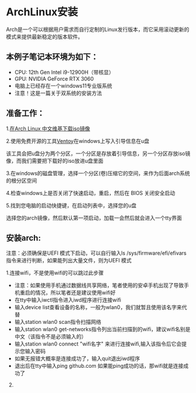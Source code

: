 # ArchLinux安装

Arch是一个可以根据用户需求而自行定制的Linux发行版本，而它采用滚动更新的模式来提供最新稳定的版本软件。

## 本例子笔记本环境为如下：
- CPU: 12th Gen Intel i9-12900H（带核显）
- GPU: NVIDIA GeForce RTX 3060
- 电脑上已经存在一个windows11专业版系统
- 注意！这是一篇关于双系统的安装方法

## 准备工作：
  1.[在Arch Linux 中文维基下载iso镜像](https://archlinux.org/download/)  
  
  2.使用免费开源的工具[Ventoy](https://github.com/ventoy/Ventoy/releases)在windows上写入引导信息在u盘  
  
  该工具会把u盘分为两个分区，一个分区是存放着引导信息，另一个分区存放iso镜像，而我们需要把下载好的iso放进u盘里面  

  3.在windows的磁盘管理，选择一个分区(卷)压缩它的空间，来作为后面arch系统的根分区空间  

  4.检查windows上是否关闭了快速启动，重启，然后在 BIOS 关闭安全启动  

  5.找到您电脑的启动快捷键，在启动列表中，选择您的u盘  

  选择您的arch镜像，然后默认第一项启动，加载一会然后就会进入一个tty界面

  ## 安装arch:
  注意：必须确保是UEFI 模式下启动，可以自行输入ls /sys/firmware/efi/efivars指令来进行判断，如果能列出大量文件，则为UEFI 模式  

  1.连接wifi，不是使用wifi的可以跳过此步骤  

  - 注意：如果使用手机通过数据线共享网络，笔者使用的安卓手机出现了导致手机重启的情况，所以笔者还是建议使用wifi好
  - 在tty中输入iwctl指令进入iwd程序进行连接wifi
  - 输入device list查看设备的名称，一般为wlan0，我们就暂且使用该名字来代替
  - 输入station wlan0 scan指令扫描网络
  - 输入station wlan0 get-networks指令列出当前扫描到的wifi，建议wifi名别是中文（该指令不是必须输入的）
  - 输入station wlan0 connect "wifi名字" 来进行连接wifi,输入该指令后它会提示您输入密码
  - 如果无报错大概率是连接成功了，输入quit退出iwd程序
  - 退出后在tty中输入ping github.com 如果能ping成功的话，那wifi就是连接成功了

  2.
  
  
